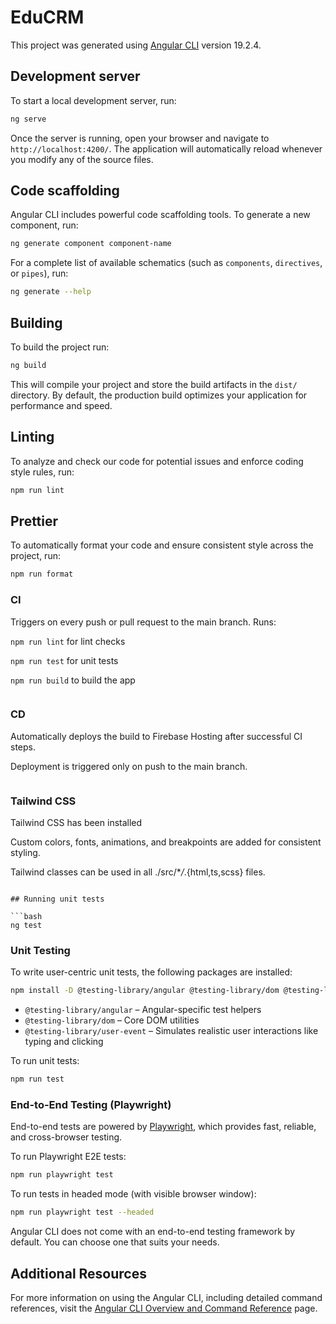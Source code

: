 # EduCRM

This project was generated using [Angular CLI](https://github.com/angular/angular-cli) version 19.2.4.

## Development server

To start a local development server, run:

```bash
ng serve
```

Once the server is running, open your browser and navigate to `http://localhost:4200/`. The application will automatically reload whenever you modify any of the source files.

## Code scaffolding

Angular CLI includes powerful code scaffolding tools. To generate a new component, run:

```bash
ng generate component component-name
```

For a complete list of available schematics (such as `components`, `directives`, or `pipes`), run:

```bash
ng generate --help
```

## Building

To build the project run:

```bash
ng build
```

This will compile your project and store the build artifacts in the `dist/` directory. By default, the production build optimizes your application for performance and speed.

## Linting

To analyze and check our code for potential issues and enforce coding style rules, run:

```bash
npm run lint

```

## Prettier

To automatically format your code and ensure consistent style across the project, run:

```bash
npm run format

```

### CI

Triggers on every push or pull request to the main branch.
Runs:

`npm run lint` for lint checks

`npm run test` for unit tests

`npm run build` to build the app

```

```

### CD

Automatically deploys the build to Firebase Hosting after successful CI steps.

Deployment is triggered only on push to the main branch.

```

```

### Tailwind CSS

Tailwind CSS has been installed

Custom colors, fonts, animations, and breakpoints are added for consistent styling.

Tailwind classes can be used in all ./src/\*_/_.{html,ts,scss} files.

````

## Running unit tests

```bash
ng test
````

### Unit Testing

To write user-centric unit tests, the following packages are installed:

```bash
npm install -D @testing-library/angular @testing-library/dom @testing-library/user-event
```

- `@testing-library/angular` – Angular-specific test helpers
- `@testing-library/dom` – Core DOM utilities
- `@testing-library/user-event` – Simulates realistic user interactions like typing and clicking

To run unit tests:

```bash
npm run test
```

### End-to-End Testing (Playwright)

End-to-end tests are powered by [Playwright](https://playwright.dev), which provides fast, reliable, and cross-browser testing.

To run Playwright E2E tests:

```bash
npm run playwright test
```

To run tests in headed mode (with visible browser window):

```bash
npm run playwright test --headed
```

Angular CLI does not come with an end-to-end testing framework by default. You can choose one that suits your needs.

## Additional Resources

For more information on using the Angular CLI, including detailed command references, visit the [Angular CLI Overview and Command Reference](https://angular.dev/tools/cli) page.
